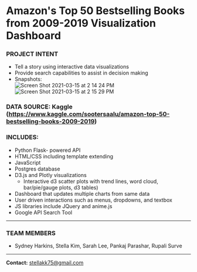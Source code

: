 
# Amazon's Top 50 Bestselling Books from 2009-2019 Visualization Dashboard

### PROJECT INTENT
* Tell a story using interactive data visualizations 
* Provide search capabilities to assist in decision making  
* Snapshots: </br>
![Screen Shot 2021-03-15 at 2 14 24 PM](https://user-images.githubusercontent.com/70276685/111201232-f52fb600-8598-11eb-9601-e05175322e99.png)
![Screen Shot 2021-03-15 at 2 15 29 PM](https://user-images.githubusercontent.com/70276685/111201266-fb259700-8598-11eb-826f-07a6a20cb174.png)

### DATA SOURCE: Kaggle (https://www.kaggle.com/sootersaalu/amazon-top-50-bestselling-books-2009-2019)

### INCLUDES:
  * Python Flask- powered API
  * HTML/CSS including template extending
  * JavaScript
  * Postgres database 
  * D3.js and Plotly visualizations 
    * Interactive d3 scatter plots with trend lines, word cloud, bar/pie/gauge plots, d3 tables)
  * Dashboard that updates multiple charts from same data
  * User driven interactions such as menus, dropdowns, and textbox
  * JS libraries include JQuery and anime.js 
  * Google API Search Tool 
---
### TEAM MEMBERS
* Sydney Harkins, Stella Kim, Sarah Lee, Pankaj Parashar, Rupali Surve

---
**Contact:** stellakk75@gmail.com
